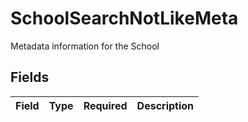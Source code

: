 # SchoolSearchNotLikeMeta

Metadata information for the School


## Fields

| Field       | Type        | Required    | Description |
| ----------- | ----------- | ----------- | ----------- |